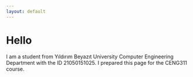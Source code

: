 ```yaml
---
layout: default
---
```


# Hello

I am a student from Yıldırım Beyazıt University Computer Engineering Department with the ID 21050151025. 
I prepared this page for the CENG311 course.

